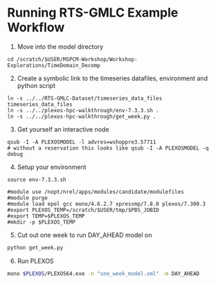 # Running RTS-GMLC Example Workflow

1. Move into the model directory
 ```
 cd /scratch/$USER/MSPCM-Workshop/Workshop-Explorations/TimeDomain_Decomp
 ```

2. Create a symbolic link to the timeseries datafiles, environment and python script
 ```
 ln -s ../../RTS-GMLC-Dataset/timeseries_data_files timeseries_data_files
 ln -s ../../plexos-hpc-walkthrough/env-7.3.3.sh .
 ln -s ../../plexos-hpc-walkthrough/get_week.py .
 ```

3. Get yourself an interactive node
 ```
 qsub -I -A PLEXOSMODEL -l advres=wshoppre3.57711 
 # without a reservation this looks like qsub -I -A PLEXOSMODEL -q debug
 ```
 
4. Setup your environment
 ```
source env-7.3.3.sh

#module use /nopt/nrel/apps/modules/candidate/modulefiles
#module purge
#module load epel gcc mono/4.6.2.7 xpressmp/7.8.0 plexos/7.300.3
#export PLEXOS_TEMP=/scratch/$USER/tmp/$PBS_JOBID
#export TEMP=$PLEXOS_TEMP
#mkdir -p $PLEXOS_TEMP 
 ```

5. Cut out one week to run DAY_AHEAD model on

 ```bash
python get_week.py
```

6. Run PLEXOS

  ```bash
mono $PLEXOS/PLEXOS64.exe -n "one_week_model.xml" -m DAY_AHEAD
```
